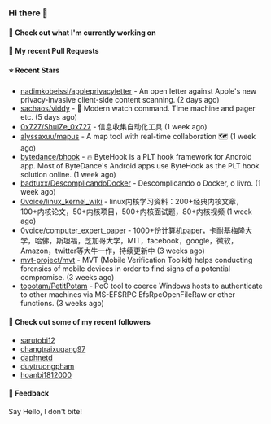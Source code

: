 ### Hi there 👋

#### 👷 Check out what I'm currently working on

#### 🔨 My recent Pull Requests


#### ⭐ Recent Stars

- [nadimkobeissi/appleprivacyletter](https://github.com/nadimkobeissi/appleprivacyletter) - An open letter against Apple&#39;s new privacy-invasive client-side content scanning. (2 days ago)
- [sachaos/viddy](https://github.com/sachaos/viddy) - 👀  Modern watch command. Time machine and pager etc. (5 days ago)
- [0x727/ShuiZe_0x727](https://github.com/0x727/ShuiZe_0x727) - 信息收集自动化工具 (1 week ago)
- [alyssaxuu/mapus](https://github.com/alyssaxuu/mapus) - A map tool with real-time collaboration 🗺️ (1 week ago)
- [bytedance/bhook](https://github.com/bytedance/bhook) - 🔥 ByteHook is a PLT hook framework for Android app. Most of ByteDance&#39;s Android apps use ByteHook as the PLT hook solution online. (1 week ago)
- [badtuxx/DescomplicandoDocker](https://github.com/badtuxx/DescomplicandoDocker) - Descomplicando o Docker, o livro. (1 week ago)
- [0voice/linux_kernel_wiki](https://github.com/0voice/linux_kernel_wiki) - linux内核学习资料：200&#43;经典内核文章，100&#43;内核论文，50&#43;内核项目，500&#43;内核面试题，80&#43;内核视频 (1 week ago)
- [0voice/computer_expert_paper](https://github.com/0voice/computer_expert_paper) - 1000&#43;份计算机paper，卡耐基梅隆大学，哈佛，斯坦福，芝加哥大学，MIT，facebook，google，微软，Amazon，twitter等大牛一作，持续更新中 (3 weeks ago)
- [mvt-project/mvt](https://github.com/mvt-project/mvt) - MVT (Mobile Verification Toolkit) helps conducting forensics of mobile devices in order to find signs of a potential compromise. (3 weeks ago)
- [topotam/PetitPotam](https://github.com/topotam/PetitPotam) - PoC tool to coerce Windows hosts to authenticate to other machines via MS-EFSRPC EfsRpcOpenFileRaw or other functions. (3 weeks ago)

#### 👯 Check out some of my recent followers

- [sarutobi12](https://github.com/sarutobi12)
- [changtraixuqang97](https://github.com/changtraixuqang97)
- [daphnetd](https://github.com/daphnetd)
- [duytruongpham](https://github.com/duytruongpham)
- [hoanbi1812000](https://github.com/hoanbi1812000)

#### 💬 Feedback

Say Hello, I don't bite!